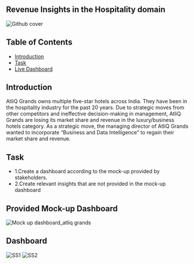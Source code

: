 ## Revenue Insights in the Hospitality domain
![Github cover](https://github.com/nabyendukuiti/Revenue-Insights-in-Hospitality-domain/assets/140970847/f024d49d-7625-40ba-829d-431bd6e1ca74)

## Table of Contents

- [Introduction](#Introduction)
- [Task](#question-and-solution)
- [Live Dashboard](https://1drv.ms/x/s!AjFPsedvCSKKgmA9c0v7TY_D8OlB)

## Introduction
AtliQ Grands owns multiple five-star hotels across India. They have been in the hospitality industry for the past 20 years. Due to strategic moves from other competitors and ineffective decision-making in management, AtliQ Grands are losing its market share and revenue in the luxury/business hotels category. As a strategic move, the managing director of AtliQ Grands wanted to incorporate “Business and Data Intelligence” to regain their market share and revenue.

## Task
- 1.Create a dashboard according to the mock-up provided by stakeholders.
- 2.Create relevant insights that are not provided in the mock-up dashboard

## Provided Mock-up Dashboard
![Mock up dashboard_atliq grands](https://github.com/nabyendukuiti/Revenue-Insights-in-Hospitality-domain/assets/140970847/a618d4fe-3ca6-45d8-9273-51abc669e205)

## Dashboard
![SS1](https://github.com/nabyendukuiti/Revenue-Insights-in-Hospitality-domain/assets/140970847/eb4ac4e0-119b-4c24-9ac3-45e3e195f1e4)
![SS2](https://github.com/nabyendukuiti/Revenue-Insights-in-Hospitality-domain/assets/140970847/3b06b0ed-6147-450a-ac3d-49351ed41fa5)
